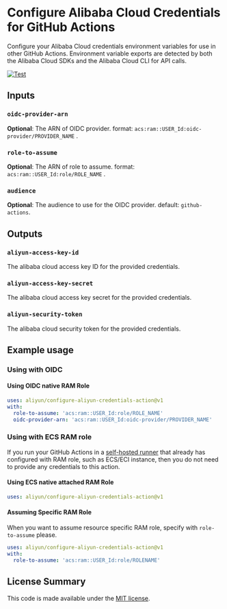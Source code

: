 # Configure Alibaba Cloud Credentials for GitHub Actions

Configure your Alibaba Cloud credentials environment variables for use in other GitHub Actions.
Environment variable exports are detected by both the Alibaba Cloud SDKs and the Alibaba Cloud CLI for API calls.

[![Test](https://github.com/aliyun/configure-aliyun-credentials-action/actions/workflows/test.yaml/badge.svg)](https://github.com/aliyun/configure-aliyun-credentials-action/actions/workflows/test.yaml)

## Inputs

### `oidc-provider-arn`

**Optional**: The ARN of OIDC provider. format: `acs:ram::USER_Id:oidc-provider/PROVIDER_NAME` .

### `role-to-assume`

**Optional**: The ARN of role to assume. format: `acs:ram::USER_Id:role/ROLE_NAME` .

### `audience`

**Optional**: The audience to use for the OIDC provider. default: `github-actions`.

## Outputs

### `aliyun-access-key-id`

The alibaba cloud access key ID for the provided credentials.

### `aliyun-access-key-secret`

The alibaba cloud access key secret for the provided credentials.

### `aliyun-security-token`

The alibaba cloud security token for the provided credentials.

## Example usage

### Using with OIDC

#### Using OIDC native RAM Role
```yaml
uses: aliyun/configure-aliyun-credentials-action@v1
with:
  role-to-assume: 'acs:ram::USER_Id:role/ROLE_NAME'
  oidc-provider-arn: 'acs:ram::USER_Id:oidc-provider/PROVIDER_NAME'
```

### Using with ECS RAM role

If you run your GitHub Actions in a [self-hosted runner](https://help.github.com/en/actions/hosting-your-own-runners/about-self-hosted-runners)
that already has configured with RAM role, such as ECS/ECI instance, then you do not need
to provide any credentials to this action.
#### Using ECS native attached RAM Role
```yaml
uses: aliyun/configure-aliyun-credentials-action@v1
```
#### Assuming Specific RAM Role
When you want to assume resource specific RAM role, specify with `role-to-assume` please.

```yaml
uses: aliyun/configure-aliyun-credentials-action@v1
with:
  role-to-assume: 'acs:ram::USER_Id:role/ROLENAME'
```

## License Summary

This code is made available under the [MIT license](LICENSE).
